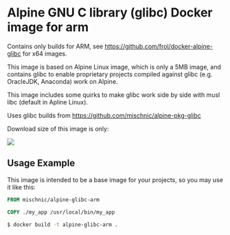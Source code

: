 # Alpine GNU C library (glibc) Docker image for arm

Contains only builds for ARM, see https://github.com/frol/docker-alpine-glibc for x64 images.

This image is based on Alpine Linux image, which is only a 5MB image, and contains glibc to enable
proprietary projects compiled against glibc (e.g. OracleJDK, Anaconda) work on Alpine.

This image includes some quirks to make glibc work side by
side with musl libc (default in Apline Linux).

Uses glibc builds from https://github.com/mischnic/alpine-pkg-glibc

Download size of this image is only:

[![](https://images.microbadger.com/badges/image/mischnic/alpine-glibc-arm.svg)](http://microbadger.com/images/mischnic/alpine-glibc-arm "Get your own image badge on microbadger.com")


Usage Example
-------------

This image is intended to be a base image for your projects, so you may use it like this:

```Dockerfile
FROM mischnic/alpine-glibc-arm

COPY ./my_app /usr/local/bin/my_app
```

```sh
$ docker build -t alpine-glibc-arm .
```


